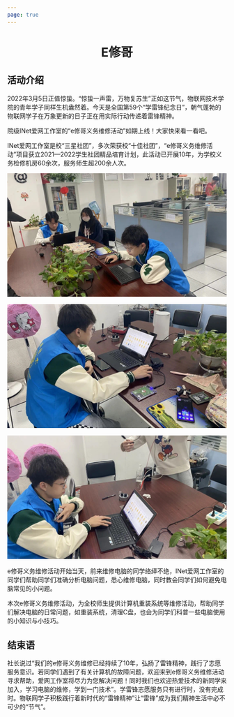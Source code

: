 ```yaml
---
page: true
---
```


<h1 align="center">E修哥</h1>

## 活动介绍

2022年3月5日正值惊蛰。“惊蛰一声雷，万物复苏生”正如这节气，物联网技术学院的青年学子同样生机盎然着。今天是全国第59个“学雷锋纪念日”，朝气蓬勃的物联网学子在万象更新的日子正在用实际行动传递着雷锋精神。

院级INet爱网工作室的“e修哥义务维修活动”如期上线！大家快来看一看吧。

INet爱网工作室是校“三星社团”，多次荣获校“十佳社团”，“e修哥义务维修活动”项目获立2021—2022学生社团精品培育计划，此活动已开展10年，为学校义务检修机房60余次，服务师生超200余人次。

![step1](./img/brother-e/step1.jpg)

![step2](./img/brother-e/step2.jpg)

![step3](./img/brother-e/step3.jpg)

e修哥义务维修活动开始当天，前来维修电脑的同学络绎不绝，INet爱网工作室的同学们帮助同学们准确分析电脑问题，悉心维修电脑，同时教会同学们如何避免电脑常见的小问题。

本次e修哥义务维修活动，为全校师生提供计算机重装系统等维修活动，帮助同学们解决电脑的日常问题，如重装系统，清理C盘，也会为同学们科普一些电脑使用的小知识与小技巧。

## 结束语

社长说过“我们的e修哥义务维修已经持续了10年，弘扬了雷锋精神，践行了志愿服务意识。若同学们遇到了有关计算机的故障问题，欢迎来到e修哥义务维修活动寻求帮助，爱网工作室将尽力为您解决问题！同时我们也欢迎热爱技术的新同学来加入，学习电脑的维修，学到一门技术”。学雷锋志愿服务只有进行时，没有完成时。物联网学子积极践行着新时代的“雷锋精神”让“雷锋”成为我们精神生活中必不可少的“节气”。